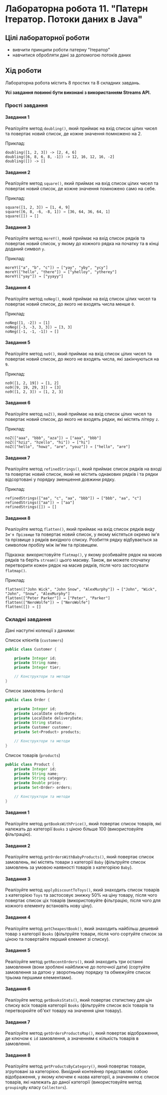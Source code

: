 # Лабораторна робота 11. "Патерн Ітератор. Потоки даних в Java"

## Цілі лабораторної роботи

- вивчити принципи роботи патерну "Ітератор"
- навчитися обробляти дані за допомогою потоків даних

## Хід роботи

Лабораторна робота містить 8 простих та 8 складних завдань.

**Усі завдання повинні бути виконані з використанням Streams API.**

### Прості завдання

#### Завдання 1

Реалізуйте метод `doubling()`, який приймає на вхід список цілих чисел та повертає новий список, де кожне значення помножено на 2.

Приклад:

```
doubling([1, 2, 3]) -> [2, 4, 6]
doubling([6, 8, 6, 8, -1]) -> 12, 16, 12, 16, -2]
doubling([]) -> []
```

#### Завдання 2

Реалізуйте метод `square()`, який приймає на вхід список цілих чисел та повертає новий список, де кожне значення помножено само на себе.

Приклад:

```
square([1, 2, 3]) → [1, 4, 9]
square([6, 8, -6, -8, 1]) → [36, 64, 36, 64, 1]
square([]) → []
```

#### Завдання 3

Реалізуйте метод `moreY()`, який приймає на вхід список рядків та повертає новий список, у якому до кожного рядка на початку та в кінці доданий символ `y`.

Приклад:

```
moreY(["a", "b", "c"]) → ["yay", "yby", "ycy"]
moreY(["hello", "there"]) → ["yhelloy", "ytherey"]
moreY(["yay"]) → ["yyayy"]
```
#### Завдання 4

Реалізуйте метод `noNeg()`, який приймає на вхід список цілих чисел та повертає новий список, до якого не входять числа менше `0`.

Приклад:

```
noNeg([1, -2]) → [1]
noNeg([-3, -3, 3, 3]) → [3, 3]
noNeg([-1, -1, -1]) → []
```

#### Завдання 5

Реалізуйте метод `no9()`, який приймає на вхід список цілих чисел та повертає новий список, до якого не входять числа, які закінчуються на `9`.

Приклад:

```
no9([1, 2, 19]) → [1, 2]
no9([9, 19, 29, 3]) → [3]
no9([1, 2, 3]) → [1, 2, 3]
```

#### Завдання 6

Реалізуйте метод `noZ()`, який приймає на вхід список цілих чисел та повертає новий список, до якого не входять рядки, які містять літеру `z`.

Приклад:

```
noZ(["aaa", "bbb", "aza"]) → ["aaa", "bbb"]
noZ(["hziz", "hzello", "hi"]) → ["hi"]
noZ(["hello", "howz", "are", "youz"]) → ["hello", "are"]
```

#### Завдання 7

Реалізуйте метод `refinedStrings()`, який приймає список рядків на вході та повертає новий список, який не містить однакових рядків і та рядки відсортовані у порядку зменшення довжини рядку.

Приклад:

```
refinedStrings(["aa", "c", "aa", "bbb"]) → ["bbb", "aa", "c"]
refinedStrings(["aa"]) → ["aa"]
refinedStrings([]) → []
```

#### Завдання 8

Реалізуйте метод `flatten()`, який приймає на вхід список рядків виду `Ім'я Прізвище` та повертає новий список, у якому містяться окремо ім'я та прізвище з рядків вихідного списку. Розбиття рядку відбувається за символом пробілу між ім'ям та прізвищем.

Підказка: використовуйте `flatmap()`, у якому розбивайте рядок на масив рядків та беріть `stream()` цього масиву. Також, ви можете спочатку перетворити кожен рядок на масив рядків, після чого застосувати `flatmap()`.

Приклад:

```
flatten(["John Wick", "John Snow", "AlexMurphy"]) → ["John", "Wick", "John", "Snow", "AlexMurphy"]
flatten(["Peter Parker"]) → ["Peter", "Parker"]
flatten(["NeroWolfe"]) → ["NeroWolfe"]
flatten([]) → []
```

### Складні завдання

Дані наступні колекції з даними:

Список клієнтів (`customers`)

```java
public class Customer {

    private Integer id;
    private String name;
    private Integer tier;

    // Конструктори та методи
}
```

Cписок замовлень (`orders`)

```java
public class Order {

    private Integer id;
    private LocalDate orderDate;
    private LocalDate deliveryDate;
    private String status;
    private Customer customer;
    private Set<Product> products;

    // Конструктори та методи
}
```

Cписок товарів (`products`)

```java
public class Product {
    private Integer id;
    private String name;
    private String category;
    private Double price;
    private Set<Order> orders;

    // Конструктори та методи
}
```

#### Завдання 1

Реалізуйте метод `getBooksWithPrice()`, який повертає список товарів, які належать до категорії `Books` з ціною більше 100 (використовуйте фільтрацію).

#### Завдання 2

Реалізуйте метод `getOrdersWithBabyProducts()`, який повертає список замовлень, які містять товари з категорії `Baby` (фільтруйте список замовлень за умовою наявності товарів з категорією `Baby`).

#### Завдання 3

Реалізуйте метод `applyDiscountToToys()`, який знаходить список товарів з категорією `Toys` та застосовує знижку 50% на ціну товару, після чого повертає список ціх товарів (використовуйте фільтрацію, після чого для кожного елементу встановіть нову ціну).

#### Завдання 4

Реалізуйте метод `getCheapestBook()`, який знаходить найбільш дешевий товар з категорії `Books` (фільтруйте товари, після чого сортуйте список за ціною та повертайте перший елемент зі списку).

#### Завдання 5

Реалізуйте метод `getRecentOrders()`, який знаходить три останні замовлення (вони зроблені найближче до поточної дати) (сортуйте замовлення за датою у зворотньому порядку та обмежуйте список трьома першими елементами).

#### Завдання 6

Реалізуйте метод `getBooksStats()`, який повертає статистику для цін списку всіх товарів категорії `Books` (фільтруйте список всіх товарів та перетворюйте об'єкт товару на значення ціни товару).

#### Завдання 7

Реалізуйте метод `getOrdersProductsMap()`, який повертає відображення, де ключом є `id` замовлення, а значенням є кількість товарів в замовленні.

#### Завдання 8

Реалізуйте метод `getProductsByCategory()`, який повертає товари, згруповані за категорією. Вихідний контейнер представляє собою відображення, у якому ключем є назва категорії, а значенням є список товарів, які належать до даної категорії (використовуйте метод `groupingBy` класу `Collectors`).
